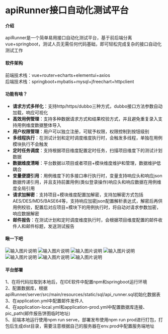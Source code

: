 # apiRunner接口自动化测试平台

#### 介绍

apiRunner是一个简单易用接口自动化测试平台，基于前后端分离vue+springboot，测试人员无需任何代码基础，即可轻松完成复杂的接口自动化测试工作

#### 软件架构

前端技术栈：vue+router+echarts+elementui+axios<br>
后端技术栈：springboot+mybatis+mysql+jfreechart+httpclient


#### 功能有啥？

- **请求方式多样化**：支持http/https/dubbo三种方式，dubbo接口方法参数自动加载，响应可视化
- **高效用例管理**：支持多种数据请求方式和结果校验方式，并且避免重复录入支持用例维度数据整体导入
- **用户权限管理**：用户可以独立注册，可赋予权限，权限控制到按钮级别
- **多线程执行**：在测试计划和定时调度维度执行时，会触发多线程，单独在用例模块执行不会触发
- **定时任务调度**：支持根据项目维度配置定时任务，扫描项目维度下的测试计划数据
- **数据维度清晰**：平台数据以项目或者项目+模块维度维护和管理，数据维护低耦合
- **变量便捷引用**：用例维度下的多接口串行执行时，变量支持响应头和响应json数据传递引用，并且支持前置用例(类似登录操作)响应头和响应数据在用例维度全局引用
- **请求加解密**：支持项目+模块维度配置加解密，支持加解密方式包括AES/DES/MD5/BASE64等，支持响应加密json配置解析表达式，解密后再供用例校验，配置后对应项目+模块下的用例执行时，将自动对请求参数加密，响应数据解密
- **邮件报告**：在测试计划和定时调度维度执行时，会根据项目维度配置的邮件收件人和邮件标题，发送测试报告


#### 瞅一下吧

![输入图片说明](https://images.gitee.com/uploads/images/2021/0309/113558_ea755431_8773734.png "屏幕截图.png")
![输入图片说明](https://images.gitee.com/uploads/images/2021/0309/113712_03f1ab74_8773734.png "屏幕截图.png")
![输入图片说明](https://images.gitee.com/uploads/images/2021/0309/154936_448c9932_8773734.png "屏幕截图.png")
![输入图片说明](https://images.gitee.com/uploads/images/2021/0309/155013_83f78c40_8773734.png "屏幕截图.png")
![输入图片说明](https://images.gitee.com/uploads/images/2021/0309/154847_5d52c83b_8773734.png "屏幕截图.png")
![输入图片说明](https://images.gitee.com/uploads/images/2021/0329/155347_df10cfab_8773734.png "屏幕截图.png")
![输入图片说明](https://images.gitee.com/uploads/images/2021/0309/155305_a8707b5a_8773734.png "屏幕截图.png")

#### 平台部署
1、在将代码拉取到本地后，在IDE软件中配置npm和springboot运行环境<br>
2、配置数据库，根据apiRunner/server/src/main/resources/static/sql/api_runner.sql初始化数据表<br>
3、在application.yml中配置邮件发件人<br>
4、在application-local.yml和application-prod.yml中配置数据库连接、pic_path(邮件报告饼图临时地址)<br>
5、前端本地运行使用npm run serve，部署发布使用npm run prod进行打包，打包后生成dist目录，需要注意根据自己的服务器在env.prod中配置服务端地址




